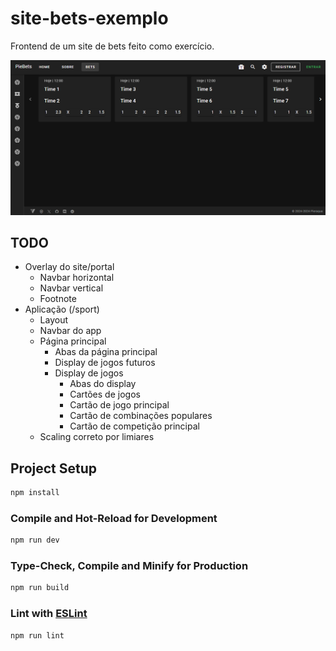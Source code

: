 # site-bets-exemplo

Frontend de um site de bets feito como exercício.

![imagem da pagina de bets](betspage.png)

## TODO

- Overlay do site/portal
    - Navbar horizontal
    - Navbar vertical
    - Footnote
- Aplicação (/sport)
    - Layout
    - Navbar do app
    - Página principal
        - Abas da página principal
        - Display de jogos futuros
        - Display de jogos
            - Abas do display
            - Cartões de jogos
            - Cartão de jogo principal
            - Cartão de combinações populares
            - Cartão de competição principal
    - Scaling correto por limiares

## Project Setup

```sh
npm install
```

### Compile and Hot-Reload for Development

```sh
npm run dev
```

### Type-Check, Compile and Minify for Production

```sh
npm run build
```

### Lint with [ESLint](https://eslint.org/)

```sh
npm run lint
```
